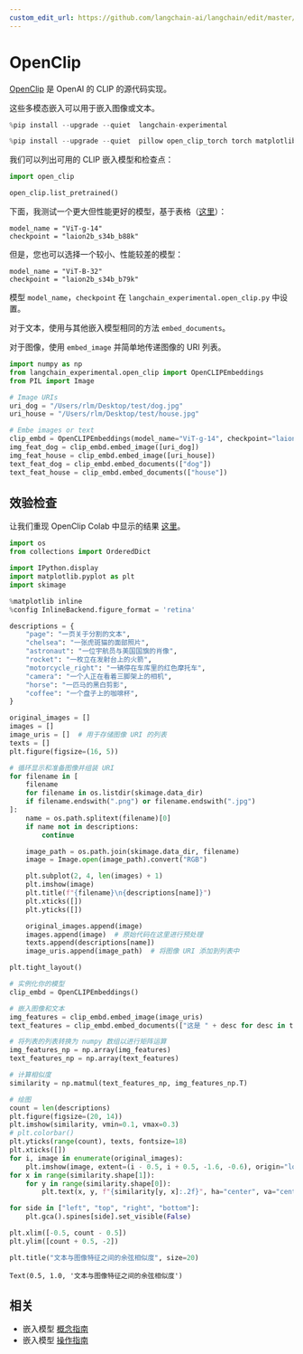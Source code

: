 ```yaml
---
custom_edit_url: https://github.com/langchain-ai/langchain/edit/master/docs/docs/integrations/text_embedding/open_clip.ipynb
---
```


# OpenClip

[OpenClip](https://github.com/mlfoundations/open_clip/tree/main) 是 OpenAI 的 CLIP 的源代码实现。

这些多模态嵌入可以用于嵌入图像或文本。


```python
%pip install --upgrade --quiet  langchain-experimental
```


```python
%pip install --upgrade --quiet  pillow open_clip_torch torch matplotlib
```

我们可以列出可用的 CLIP 嵌入模型和检查点：


```python
import open_clip

open_clip.list_pretrained()
```

下面，我测试一个更大但性能更好的模型，基于表格（[这里](https://github.com/mlfoundations/open_clip)）：
```
model_name = "ViT-g-14"
checkpoint = "laion2b_s34b_b88k"
```

但是，您也可以选择一个较小、性能较差的模型：
```
model_name = "ViT-B-32"
checkpoint = "laion2b_s34b_b79k"
```

模型 `model_name`，`checkpoint` 在 `langchain_experimental.open_clip.py` 中设置。

对于文本，使用与其他嵌入模型相同的方法 `embed_documents`。

对于图像，使用 `embed_image` 并简单地传递图像的 URI 列表。


```python
import numpy as np
from langchain_experimental.open_clip import OpenCLIPEmbeddings
from PIL import Image

# Image URIs
uri_dog = "/Users/rlm/Desktop/test/dog.jpg"
uri_house = "/Users/rlm/Desktop/test/house.jpg"

# Embe images or text
clip_embd = OpenCLIPEmbeddings(model_name="ViT-g-14", checkpoint="laion2b_s34b_b88k")
img_feat_dog = clip_embd.embed_image([uri_dog])
img_feat_house = clip_embd.embed_image([uri_house])
text_feat_dog = clip_embd.embed_documents(["dog"])
text_feat_house = clip_embd.embed_documents(["house"])
```

## 效验检查

让我们重现 OpenClip Colab 中显示的结果 [这里](https://colab.research.google.com/github/mlfoundations/open_clip/blob/master/docs/Interacting_with_open_clip.ipynb#scrollTo=tMc1AXzBlhzm)。

```python
import os
from collections import OrderedDict

import IPython.display
import matplotlib.pyplot as plt
import skimage

%matplotlib inline
%config InlineBackend.figure_format = 'retina'

descriptions = {
    "page": "一页关于分割的文本",
    "chelsea": "一张虎斑猫的面部照片",
    "astronaut": "一位宇航员与美国国旗的肖像",
    "rocket": "一枚立在发射台上的火箭",
    "motorcycle_right": "一辆停在车库里的红色摩托车",
    "camera": "一个人正在看着三脚架上的相机",
    "horse": "一匹马的黑白剪影",
    "coffee": "一个盘子上的咖啡杯",
}

original_images = []
images = []
image_uris = []  # 用于存储图像 URI 的列表
texts = []
plt.figure(figsize=(16, 5))

# 循环显示和准备图像并组装 URI
for filename in [
    filename
    for filename in os.listdir(skimage.data_dir)
    if filename.endswith(".png") or filename.endswith(".jpg")
]:
    name = os.path.splitext(filename)[0]
    if name not in descriptions:
        continue

    image_path = os.path.join(skimage.data_dir, filename)
    image = Image.open(image_path).convert("RGB")

    plt.subplot(2, 4, len(images) + 1)
    plt.imshow(image)
    plt.title(f"{filename}\n{descriptions[name]}")
    plt.xticks([])
    plt.yticks([])

    original_images.append(image)
    images.append(image)  # 原始代码在这里进行预处理
    texts.append(descriptions[name])
    image_uris.append(image_path)  # 将图像 URI 添加到列表中

plt.tight_layout()
```



```python
# 实例化你的模型
clip_embd = OpenCLIPEmbeddings()

# 嵌入图像和文本
img_features = clip_embd.embed_image(image_uris)
text_features = clip_embd.embed_documents(["这是 " + desc for desc in texts])

# 将列表的列表转换为 numpy 数组以进行矩阵运算
img_features_np = np.array(img_features)
text_features_np = np.array(text_features)

# 计算相似度
similarity = np.matmul(text_features_np, img_features_np.T)

# 绘图
count = len(descriptions)
plt.figure(figsize=(20, 14))
plt.imshow(similarity, vmin=0.1, vmax=0.3)
# plt.colorbar()
plt.yticks(range(count), texts, fontsize=18)
plt.xticks([])
for i, image in enumerate(original_images):
    plt.imshow(image, extent=(i - 0.5, i + 0.5, -1.6, -0.6), origin="lower")
for x in range(similarity.shape[1]):
    for y in range(similarity.shape[0]):
        plt.text(x, y, f"{similarity[y, x]:.2f}", ha="center", va="center", size=12)

for side in ["left", "top", "right", "bottom"]:
    plt.gca().spines[side].set_visible(False)

plt.xlim([-0.5, count - 0.5])
plt.ylim([count + 0.5, -2])

plt.title("文本与图像特征之间的余弦相似度", size=20)
```



```output
Text(0.5, 1.0, '文本与图像特征之间的余弦相似度')
```

## 相关

- 嵌入模型 [概念指南](/docs/concepts/#embedding-models)
- 嵌入模型 [操作指南](/docs/how_to/#embedding-models)